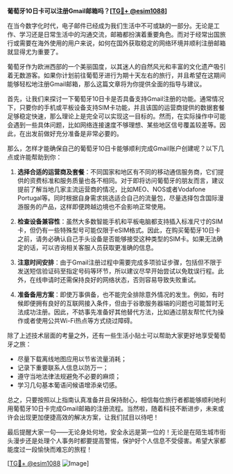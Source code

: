 **葡萄牙10日卡可以注册Gmail邮箱吗？[[TG💪+ @esim1088](https://t.me/s/esim1088)]**

在当今数字化时代，电子邮件已经成为我们生活中不可或缺的一部分。无论是工作、学习还是日常生活中的沟通交流，邮箱都扮演着重要角色。而对于经常出国旅行或需要在海外使用的用户来说，如何在国外获取稳定的网络环境并顺利注册邮箱就显得尤为重要了。

葡萄牙作为欧洲西部的一个美丽国度，以其迷人的自然风光和丰富的文化遗产吸引着无数游客。如果你计划前往葡萄牙进行为期十天左右的旅行，并且希望在这期间能够轻松地注册Gmail邮箱，那么这篇文章将为你提供全面的指导与建议。

首先，让我们来探讨一下葡萄牙10日卡是否具备支持Gmail注册的功能。通常情况下，只要你的手机或平板设备支持SIM卡功能，并且该国的运营商提供的数据套餐足够稳定快速，那么理论上是完全可以实现这一目标的。然而，在实际操作中可能会遇到一些具体问题，比如网络连接速度不够理想、某些地区信号覆盖较差等。因此，在出发前做好充分准备是非常必要的。

那么，怎样才能确保自己的葡萄牙10日卡能够顺利完成Gmail账户创建呢？以下几点或许能帮助到你：

1. **选择合适的运营商及套餐**：不同国家和地区有不同的移动通信服务商，它们提供的资费标准和服务质量也各不相同。对于即将访问葡萄牙的朋友而言，建议提前了解当地几家主流运营商的情况，比如MEO、NOS或者Vodafone Portugal等。同时根据自身需求挑选适合自己的流量包，尽量选择包含国际漫游服务的产品，这样即便跨越边境也不会影响正常使用。

2. **检查设备兼容性**：虽然大多数智能手机和平板电脑都支持插入标准尺寸的SIM卡，但仍有一些特殊型号可能仅限于eSIM格式。因此，在购买葡萄牙10日卡之前，请务必确认自己手头设备是否能够接受这种类型的SIM卡。如果无法确定的话，可以咨询相关客服人员获取更准确的信息。

3. **注意时间安排**：由于Gmail注册过程中需要完成多项验证步骤，包括但不限于发送短信验证码至指定号码等环节，所以建议尽早开始尝试以免耽误行程。此外，在线申请时还需保持良好的网络状态，否则容易导致失败重试。

4. **准备备用方案**：即使万事俱备，也不能完全排除意外情况的发生。例如，有时候即便拥有良好的互联网接入条件，但由于谷歌服务器端的问题也可能暂时无法成功注册。因此，不妨事先准备好其他替代方法，比如通过朋友帮忙代为操作或者使用公共Wi-Fi热点等方式绕过障碍。

除了上述技术层面的考量之外，还有一些生活小贴士可以帮助大家更好地享受葡萄牙之旅：

- 尽量下载离线地图应用以节省流量消耗；
- 记录下重要联系人信息以防万一；
- 遵守当地法律法规避免不必要的麻烦；
- 学习几句基本葡语问候语增添亲切感。

总之，只要按照以上指南认真准备并且保持耐心，相信每位旅行者都能够顺利地利用葡萄牙10日卡完成Gmail邮箱的注册流程。当然啦，随着科技不断进步，未来或许会出现更加便捷高效的解决方案，让我们拭目以待吧！

最后提醒大家一句——无论身处何地，安全永远是第一位的！无论是在陌生城市街头漫步还是处理个人事务时都要提高警惕，保护好个人信息不受侵害。希望大家都能度过一段愉快而难忘的旅程！

[[TG💪+ @esim1088](https://t.me/s/esim1088) ![Image](https://i.postimg.cc/4NQfJmqS/Snipaste-2025-05-13-00-14-12.png)]